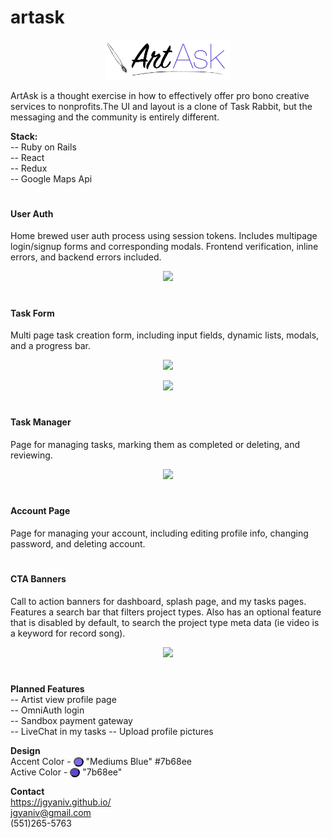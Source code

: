 # artask

<p align="center"><img width="200px" src="app/assets/images/logos/art_ask_logo_02.png"/></p>
 
ArtAsk is a thought exercise in how to effectively offer pro bono creative services to nonprofits.The UI and layout is a clone of Task Rabbit, but the messaging and the community is entirely different.

**Stack:**  
-- Ruby on Rails  
-- React  
-- Redux  
-- Google Maps Api  

#

#### User Auth  
Home brewed user auth process using session tokens. Includes multipage login/signup forms and corresponding modals. Frontend verification, inline errors, and backend errors included.
<p align="center"><img width="400px" src="app/assets/images/gifs/user_auth_signup.gif"/></p>
 
#

#### Task Form
Multi page task creation form, including input fields, dynamic lists, modals, and a progress bar.

<p align="center"><img width="400px" src="app/assets/images/gifs/form_step1.gif"/></p>
<p align="center"><img width="400px" src="app/assets/images/gifs/cal_modal.gif"/></p>

#

#### Task Manager
Page for managing tasks, marking them as completed or deleting, and reviewing.
<p align="center"><img width="400px" src="app/assets/images/gifs/my_tasks.gif"/></p>

#

#### Account Page
Page for managing your account, including editing profile info, changing password, and deleting account.

#

#### CTA Banners

Call to action banners for dashboard, splash page, and my tasks pages. Features a search bar that filters project types. Also has an optional feature that is disabled by default, to search the project type meta data (ie video is a keyword for record song).
<p align="center"><img width="400px" src="app/assets/images/gifs/search_bar.gif"/></p>

#

**Planned Features**  
-- Artist view profile page  
-- OmniAuth login  
-- Sandbox payment gateway  
-- LiveChat in my tasks
-- Upload profile pictures

**Design**  
Accent Color - <button style="background-color:#7b68ee;height:15px;width:15px;border-radius:50%;"></button> "Mediums Blue" #7b68ee   
Active Color - <button style="background-color:#5c46d4;height:15px;width:15px;border-radius:50%;"></button> "7b68ee"  

**Contact**  
https://jgyaniv.github.io/  
jgyaniv@gmail.com  
(551)265-5763  

#